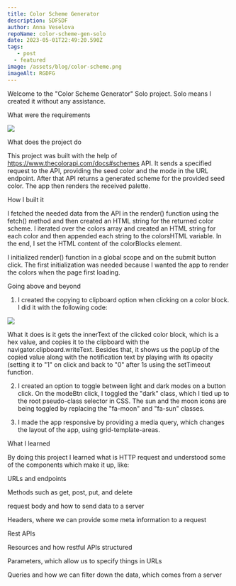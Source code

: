 ```yaml
---
title: Color Scheme Generator
description: SDFSDF
author: Anna Veselova
repoName: color-scheme-gen-solo
date: 2023-05-01T22:49:20.590Z
tags:
   - post
  - featured
image: /assets/blog/color-scheme.png
imageAlt: RGDFG
---
```


Welcome to the "Color Scheme Generator" Solo project. Solo means I created it without any assistance.

What were the requirements

![](/assets/blog/color-scheme-requirments.png)

What does the project do

This project was built with the help of https://www.thecolorapi.com/docs#schemes API. It sends a specified request to the API, providing the seed color and the mode in the URL endpoint. After that API returns a generated scheme for the provided seed color. The app then renders the received palette.

How I built it

I fetched the needed data from the API in the render() function using the fetch() method and then created an HTML string for the returned color scheme. I iterated over the colors array and created an HTML string for each color and then appended each string to the colorsHTML variable. In the end, I set the HTML content of the colorBlocks element.

I initialized render() function in a global scope and on the submit button click. The first initialization was needed because I wanted the app to render the colors when the page first loading.

Going above and beyond

1. I created the copying to clipboard option when clicking on a color block. I did it with the following code:

![](/assets/blog/clipboard-color-scheme.png)

What it does is it gets the innerText of the clicked color block, which is a hex value, and copies it to the clipboard with the navigator.clipboard.writeText. Besides that, it shows us the popUp of the copied value along with the notification text by playing with its opacity (setting it to "1" on click and back to "0" after 1s using the setTimeout function.

2. I created an option to toggle between light and dark modes on a button click. On the modeBtn click, I toggled the "dark" class, which I tied up to the root pseudo-class selector in CSS. The sun and the moon icons are being toggled by replacing the "fa-moon" and "fa-sun" classes.

3. I made the app responsive by providing a media query, which changes the layout of the app, using grid-template-areas.

What I learned

By doing this project I learned what is HTTP request and understood some of the components which make it up, like:

URLs and endpoints

Methods such as get, post, put, and delete

request body and how to send data to a server

Headers, where we can provide some meta information to a request

Rest APIs

Resources and how restful APIs structured

Parameters, which allow us to specify things in URLs

Queries and how we can filter down the data, which comes from a server
